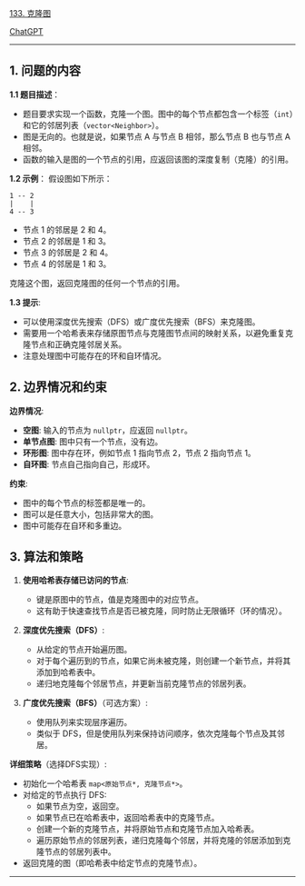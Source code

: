 [133. 克隆图](https://leetcode.cn/problems/clone-graph)

[ChatGPT](https://chat.openai.com/share/7c51e6ef-5aa8-4ace-aeb2-df7ac4e77328)

---

## 1. 问题的内容
**1.1 题目描述**：
- 题目要求实现一个函数，克隆一个图。图中的每个节点都包含一个标签（`int`）和它的邻居列表（`vector<Neighbor>`）。
- 图是无向的。也就是说，如果节点 A 与节点 B 相邻，那么节点 B 也与节点 A 相邻。
- 函数的输入是图的一个节点的引用，应返回该图的深度复制（克隆）的引用。

**1.2 示例**：
假设图如下所示：

```
1 -- 2
|    |
4 -- 3
```

- 节点 1 的邻居是 2 和 4。
- 节点 2 的邻居是 1 和 3。
- 节点 3 的邻居是 2 和 4。
- 节点 4 的邻居是 1 和 3。

克隆这个图，返回克隆图的任何一个节点的引用。

**1.3 提示**:
- 可以使用深度优先搜索（DFS）或广度优先搜索（BFS）来克隆图。
- 需要用一个哈希表来存储原图节点与克隆图节点间的映射关系，以避免重复克隆节点和正确克隆邻居关系。
- 注意处理图中可能存在的环和自环情况。

## 2. 边界情况和约束
**边界情况**:
- **空图**: 输入的节点为 `nullptr`，应返回 `nullptr`。
- **单节点图**: 图中只有一个节点，没有边。
- **环形图**: 图中存在环，例如节点 1 指向节点 2，节点 2 指向节点 1。
- **自环图**: 节点自己指向自己，形成环。

**约束**:
- 图中的每个节点的标签都是唯一的。
- 图可以是任意大小，包括非常大的图。
- 图中可能存在自环和多重边。


## 3. 算法和策略
1. **使用哈希表存储已访问的节点**:
   - 键是原图中的节点，值是克隆图中的对应节点。
   - 这有助于快速查找节点是否已被克隆，同时防止无限循环（环的情况）。

2. **深度优先搜索（DFS）**:
   - 从给定的节点开始遍历图。
   - 对于每个遍历到的节点，如果它尚未被克隆，则创建一个新节点，并将其添加到哈希表中。
   - 递归地克隆每个邻居节点，并更新当前克隆节点的邻居列表。

3. **广度优先搜索（BFS）**（可选方案）:
   - 使用队列来实现层序遍历。
   - 类似于 DFS，但是使用队列来保持访问顺序，依次克隆每个节点及其邻居。

**详细策略**（选择DFS实现）:
- 初始化一个哈希表 `map<原始节点*, 克隆节点*>`。
- 对给定的节点执行 DFS:
  - 如果节点为空，返回空。
  - 如果节点已在哈希表中，返回哈希表中的克隆节点。
  - 创建一个新的克隆节点，并将原始节点和克隆节点加入哈希表。
  - 遍历原始节点的邻居列表，递归克隆每个邻居，并将克隆的邻居添加到克隆节点的邻居列表中。
- 返回克隆的图（即哈希表中给定节点的克隆节点）。

---